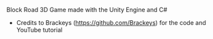 Block Road 3D Game made with the Unity Engine and C#

 - Credits to Brackeys (https://github.com/Brackeys) for the code and YouTube tutorial
